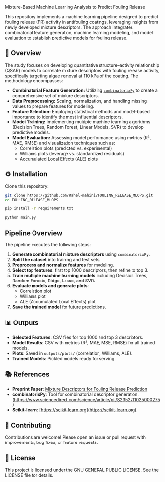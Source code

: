  Mixture-Based Machine Learning Analysis to Predict Fouling Release

This repository implements a machine learning pipeline designed to predict fouling release (FR) activity in antifouling coatings, leveraging insights from newly developed mixture descriptors. The approach integrates combinatorial feature generation, machine learning modeling, and model evaluation to establish predictive models for fouling release.

## 📄 Overview

The study focuses on developing quantitative structure–activity relationship (QSAR) models to correlate mixture descriptors with fouling release activity, specifically targeting algae removal at 110 kPa of the coating. The methodology encompasses:

- **Combinatorial Feature Generation:** Utilizing [`combinatorixPy`](https://github.com/your-repo/combinatorixPy) to create a comprehensive set of mixture descriptors.
- **Data Preprocessing:** Scaling, normalization, and handling missing values to prepare features for modeling.
- **Feature Selection:** Employing statistical methods and model-based importance to identify the most influential descriptors.
- **Model Training:** Implementing multiple machine learning algorithms (Decision Trees, Random Forest, Linear Models, SVR) to develop predictive models.
- **Model Evaluation:** Assessing model performance using metrics (R², MAE, RMSE) and visualization techniques such as:
  - Correlation plots (predicted vs. experimental)
  - Williams plots (leverage vs. standardized residuals)
  - Accumulated Local Effects (ALE) plots

## ⚙️ Installation

Clone this repository:

```bash
git clone https://github.com/Rahel-mahini/FOULING_RELEASE_MLOPS.git
cd FOULING_RELEASE_MLOPS

pip install -r requirements.txt

python main.py

```


##  Pipeline Overview

The pipeline executes the following steps:

1. **Generate combinatorial mixture descriptors** using `combinatorixPy`.
2. **Split the dataset** into training and test sets.
3. **Preprocess and normalize features** for modeling.
4. **Select top features**: first top 1000 descriptors, then refine to top 3.
5. **Train multiple machine learning models** including Decision Trees, Random Forests, Ridge, Lasso, and SVR.
6. **Evaluate models and generate plots**:
   - Correlation plot
   - Williams plot
   - ALE (Accumulated Local Effects) plot
7. **Save the trained model** for future predictions.

## 📊 Outputs

- **Selected Features**: CSV files for top 1000 and top 3 descriptors.
- **Model Results**: CSV with metrics (R², MAE, MSE, RMSE) for all trained models.
- **Plots**: Saved in `outputs/plots/` (correlation, Williams, ALE).
- **Trained Models**: Pickled models ready for serving.

## 📚 References

- **Preprint Paper**: [Mixture Descriptors for Fouling Release Prediction](https://www.preprints.org/frontend/manuscript/2560b1d015207b4a6b2fa40763041ae9/download_pub)
- **combinatorixPy**: Tool for combinatorial descriptor generation. (https://www.sciencedirect.com/science/article/pii/S2352711025000275)
- **Scikit-learn**: [https://scikit-learn.org](https://scikit-learn.org)

## 🔧 Contributing

Contributions are welcome! Please open an issue or pull request with improvements, bug fixes, or feature requests.

## 📄 License

This project is licensed under the GNU GENERAL PUBLIC LICENSE. See the LICENSE file for details.